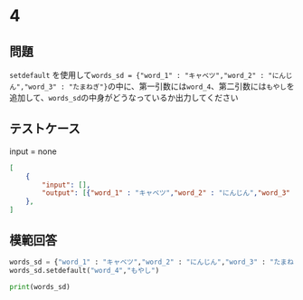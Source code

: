 # 4
## 問題

`setdefault` を使用して`words_sd = {"word_1" : "キャベツ","word_2" : "にんじん","word_3" : "たまねぎ"}`の中に、第一引数には`word_4`、第二引数には`もやし`を追加して、`words_sd`の中身がどうなっているか出力してください

## テストケース
input = none
```json
[
	{
		"input": [],
		"output": [{"word_1" : "キャベツ","word_2" : "にんじん","word_3" : "たまねぎ","word_4" : "もやし"}]
  	},
]
```

## 模範回答
```python
words_sd = {"word_1" : "キャベツ","word_2" : "にんじん","word_3" : "たまねぎ"}
words_sd.setdefault("word_4","もやし")

print(words_sd)
```